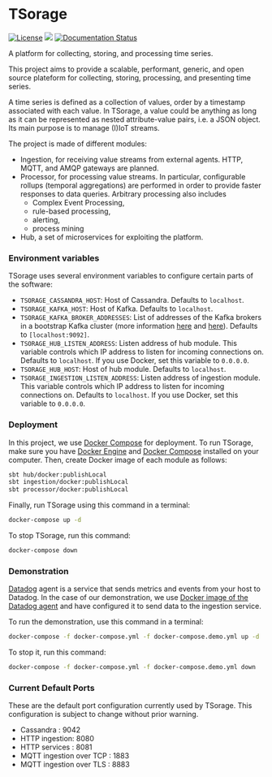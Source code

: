 # TSorage

[![License](https://img.shields.io/badge/License-Apache%202.0-blue.svg)](https://opensource.org/licenses/Apache-2.0) 
![](https://github.com/cetic/tsorage/workflows/unit-tests/badge.svg)
[![Documentation Status](https://readthedocs.org/projects/tsorage/badge/?version=latest)](https://tsorage.readthedocs.io/en/latest/?badge=latest)

A platform for collecting, storing, and processing time series.

This project aims to provide a scalable, performant, generic, and open source plateform for collecting, 
storing, processing, and presenting time series.

A time series is defined as a collection of values, order by a timestamp associated with each value. 
In TSorage, a value could be anything as long as it can be represented as nested attribute-value pairs, i.e. a JSON object.
Its main purpose is to manage (I)IoT streams.

The project is made of different modules:

- Ingestion, for receiving value streams from external agents. HTTP, MQTT, and AMQP gateways are planned.
- Processor, for processing value streams. In particular, configurable rollups (temporal aggregations) are performed 
in order to provide faster responses to data queries. Arbitrary processing also includes 
  - Complex Event Processing, 
  - rule-based processing,
  - alerting,
  - process mining
- Hub, a set of microservices for exploiting the platform.

### Environment variables

TSorage uses several environment variables to configure certain parts of the software:

- `TSORAGE_CASSANDRA_HOST`: Host of Cassandra. Defaults to `localhost`.
- `TSORAGE_KAFKA_HOST`: Host of Kafka. Defaults to `localhost`.
- `TSORAGE_KAFKA_BROKER_ADDRESSES`: List of addresses of the Kafka brokers in a bootstrap Kafka cluster (more information [here](https://kafka.apache.org/documentation/) and [here](https://jaceklaskowski.gitbooks.io/apache-kafka/kafka-properties-bootstrap-servers.html)). Defaults to `[localhost:9092]`.
- `TSORAGE_HUB_LISTEN_ADDRESS`: Listen address of hub module. This variable controls which IP address to listen for incoming connections on. Defaults to `localhost`. If you use Docker, set this variable to `0.0.0.0`.
- `TSORAGE_HUB_HOST`: Host of hub module. Defaults to `localhost`.
- `TSORAGE_INGESTION_LISTEN_ADDRESS`: Listen address of ingestion module. This variable controls which IP address to listen for incoming connections on. Defaults to `localhost`. If you use Docker, set this variable to `0.0.0.0`.

### Deployment

In this project, we use [Docker Compose](https://docs.docker.com/compose/) for deployment. To run TSorage, make sure you have [Docker Engine](https://docs.docker.com/install/) and [Docker Compose](https://docs.docker.com/compose/install/) installed on your computer. Then, create Docker image of each module as follows:

```bash
sbt hub/docker:publishLocal
sbt ingestion/docker:publishLocal
sbt processor/docker:publishLocal
```

Finally, run TSorage using this command in a terminal:

```bash
docker-compose up -d
```

To stop TSorage, run this command:

```bash
docker-compose down
```

### Demonstration

[Datadog](https://www.datadoghq.com) agent is a service that sends metrics and events from your host to Datadog. In the case of our demonstration, we use [Docker image of the Datadog agent](https://hub.docker.com/r/datadog/agent) and have configured it to send data to the ingestion service.

To run the demonstration, use this command in a terminal:

```bash
docker-compose -f docker-compose.yml -f docker-compose.demo.yml up -d
```

To stop it, run this command:

```bash
docker-compose -f docker-compose.yml -f docker-compose.demo.yml down
```

### Current Default Ports

These are the default port configuration currently used by TSorage. This configuration is subject to change without prior warning.

- Cassandra : 9042
- HTTP ingestion: 8080
- HTTP services : 8081
- MQTT ingestion over TCP : 1883
- MQTT ingestion over TLS : 8883